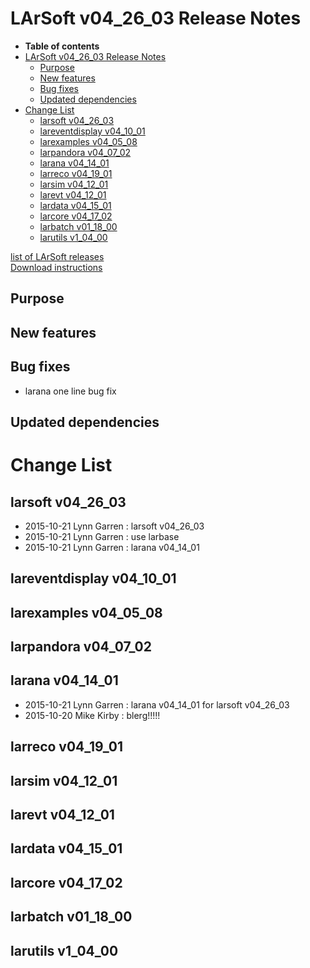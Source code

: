 LArSoft v04\_26\_03 Release Notes
======================================================================

-   **Table of contents**
-   [LArSoft v04\_26\_03 Release Notes](#LArSoft-v04_26_03-Release-Notes)
    -   [Purpose](#Purpose)
    -   [New features](#New-features)
    -   [Bug fixes](#Bug-fixes)
    -   [Updated dependencies](#Updated-dependencies)
-   [Change List](#Change-List)
    -   [larsoft v04\_26\_03](#larsoft-v04_26_03)
    -   [lareventdisplay v04\_10\_01](#lareventdisplay-v04_10_01)
    -   [larexamples v04\_05\_08](#larexamples-v04_05_08)
    -   [larpandora v04\_07\_02](#larpandora-v04_07_02)
    -   [larana v04\_14\_01](#larana-v04_14_01)
    -   [larreco v04\_19\_01](#larreco-v04_19_01)
    -   [larsim v04\_12\_01](#larsim-v04_12_01)
    -   [larevt v04\_12\_01](#larevt-v04_12_01)
    -   [lardata v04\_15\_01](#lardata-v04_15_01)
    -   [larcore v04\_17\_02](#larcore-v04_17_02)
    -   [larbatch v01\_18\_00](#larbatch-v01_18_00)
    -   [larutils v1\_04\_00](#larutils-v1_04_00)

[list of LArSoft releases](LArSoft_release_list)\
[Download instructions](http://scisoft.fnal.gov/scisoft/bundles/larsoft/v04_26_03/larsoft-v04_26_03.html)

Purpose
--------------------

New features
------------------------------

Bug fixes
------------------------

-   larana one line bug fix

Updated dependencies
----------------------------------------------

Change List
============================

larsoft v04\_26\_03
------------------------------------------

-   2015-10-21 Lynn Garren : larsoft v04\_26\_03
-   2015-10-21 Lynn Garren : use larbase
-   2015-10-21 Lynn Garren : larana v04\_14\_01

lareventdisplay v04\_10\_01
----------------------------------------------------------

larexamples v04\_05\_08
--------------------------------------------------

larpandora v04\_07\_02
------------------------------------------------

larana v04\_14\_01
----------------------------------------

-   2015-10-21 Lynn Garren : larana v04\_14\_01 for larsoft v04\_26\_03
-   2015-10-20 Mike Kirby : blerg!!!!!

larreco v04\_19\_01
------------------------------------------

larsim v04\_12\_01
----------------------------------------

larevt v04\_12\_01
----------------------------------------

lardata v04\_15\_01
------------------------------------------

larcore v04\_17\_02
------------------------------------------

larbatch v01\_18\_00
--------------------------------------------

larutils v1\_04\_00
------------------------------------------
